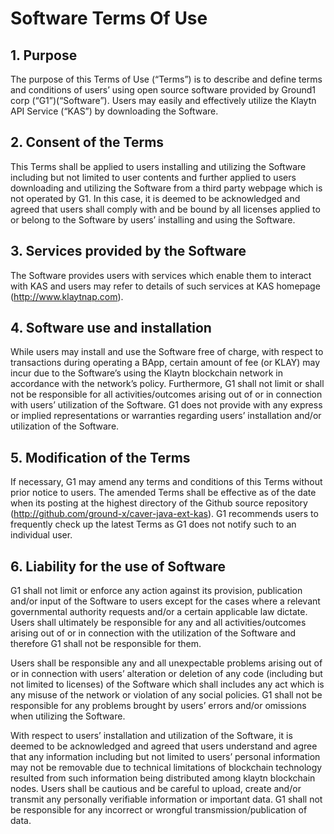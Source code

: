 # Software Terms Of Use

## 1. Purpose

The purpose of this Terms of Use (“Terms”) is to describe and define terms and conditions of users’ using open source software provided by Ground1 corp (“G1”)(“Software”). Users may easily and effectively utilize the Klaytn API Service (“KAS”) by downloading the Software. 

## 2. Consent of the Terms

This Terms shall be applied to users installing and utilizing the Software including but not limited to user contents and further applied to users downloading and utilizing the Software from a third party webpage which is not operated by G1. In this case, it is deemed to be acknowledged and agreed that users shall comply with and be bound by all licenses applied to or belong to the Software by users’ installing and using the Software.

## 3. Services provided by the Software

The Software provides users with services which enable them to interact with KAS and users may refer to details of such services at KAS homepage (http://www.klaytnap.com).

## 4. Software use and installation

While users may install and use the Software free of charge, with respect to transactions during operating a BApp, certain amount of fee (or KLAY) may incur due to the Software’s using the Klaytn blockchain network in accordance with the network’s policy. Furthermore, G1 shall not limit or shall not be responsible for all activities/outcomes arising out of or in connection with users’ utilization of the Software. G1 does not provide with any express or implied representations or warranties regarding users’ installation and/or utilization of the Software.

## 5. Modification of the Terms

If necessary, G1 may amend any terms and conditions of this Terms without prior notice to users. The amended Terms shall be effective as of the date when its posting at the highest directory of the Github source repository (http://github.com/ground-x/caver-java-ext-kas). G1 recommends users to frequently check up the latest Terms as G1 does not notify such to an individual user.

## 6. Liability for the use of Software

G1 shall not limit or enforce any action against its provision, publication and/or input of the Software to users except for the cases where a relevant governmental authority requests and/or a certain applicable law dictate. Users shall ultimately be responsible for any and all activities/outcomes arising out of or in connection with the utilization of the Software and therefore G1 shall not be responsible for them.
 
Users shall be responsible any and all unexpectable problems arising out of or in connection with users’ alteration or deletion of any code (including but not limited to licenses) of the Software which shall includes any act which is any misuse of the network or violation of any social policies. G1 shall not be responsible for any problems brought by users’ errors and/or omissions when utilizing the Software.
 
With respect to users’ installation and utilization of the Software, it is deemed to be acknowledged and agreed that users understand and agree that any information including but not limited to users’ personal information may not be removable due to technical limitations of blockchain technology resulted from such information being distributed among klaytn blockchain nodes. Users shall be cautious and be careful to upload, create and/or transmit any personally verifiable information or important data. G1 shall not be responsible for any incorrect or wrongful transmission/publication of data.
